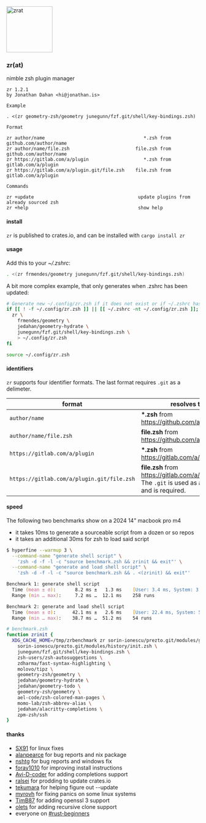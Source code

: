 <img src="zrat.png" alt="zrat" title="zrat" width=120 />

### zr(at)

nimble zsh plugin manager

    zr 1.2.1
    by Jonathan Dahan <hi@jonathan.is>

    Example

    . <(zr geometry-zsh/geometry junegunn/fzf.git/shell/key-bindings.zsh)

    Format

    zr author/name                                    *.zsh from github.com/author/name
    zr author/name/file.zsh                        file.zsh from github.com/author/name
    zr https://gitlab.com/a/plugin                    *.zsh from gitlab.com/a/plugin
    zr https://gitlab.com/a/plugin.git/file.zsh    file.zsh from gitlab.com/a/plugin

    Commands

    zr +update                                      update plugins from already sourced zsh
    zr +help                                        show help

#### install

`zr` is published to crates.io, and can be installed with `cargo install zr`

#### usage

Add this to your *~/.zshrc*:

```zsh
. <(zr frmendes/geometry junegunn/fzf.git/shell/key-bindings.zsh)
```

A bit more complex example, that only generates when .zshrc has been updated:

```zsh
# Generate new ~/.config/zr.zsh if it does not exist or if ~/.zshrc has been changed
if [[ ! -f ~/.config/zr.zsh ]] || [[ ~/.zshrc -nt ~/.config/zr.zsh ]]; then
  zr \
    frmendes/geometry \
    jedahan/geometry-hydrate \
    junegunn/fzf.git/shell/key-bindings.zsh \
    > ~/.config/zr.zsh
fi

source ~/.config/zr.zsh
```

#### identifiers

`zr` supports four identifier formats. The last format requires `.git` as a delimeter.

format                                     | resolves to
-------------------------------------------|-----------
`author/name`                              | __*.zsh__ from https://github.com/author/name
`author/name/file.zsh`                     | __file.zsh__ from https://github.com/author/name
`https://gitlab.com/a/plugin`              | __*.zsh__ from https://gitlab.com/a/plugin
`https://gitlab.com/a/plugin.git/file.zsh` | __file.zsh__ from https://gitlab.com/a/plugin.git. The `.git` is used as a delimeter, and is required.

#### speed

The following two benchmarks show on a 2024 14" macbook pro m4
* it takes 10ms to generate a sourceable script from a dozen or so repos
* it takes an additional 30ms for zsh to load said script

```zsh
$ hyperfine --warmup 3 \
  --command-name "generate shell script" \
    'zsh -d -f -l -c "source benchmark.zsh && zrinit && exit"' \
  --command-name "generate and load shell script" \
    'zsh -d -f -l -c "source benchmark.zsh && . <(zrinit) && exit"'

Benchmark 1: generate shell script
  Time (mean ± σ):       8.2 ms ±   1.3 ms    [User: 3.4 ms, System: 3.7 ms]
  Range (min … max):     7.2 ms …  12.1 ms    258 runs

Benchmark 2: generate and load shell script
  Time (mean ± σ):      42.1 ms ±   2.6 ms    [User: 22.4 ms, System: 58.2 ms]
  Range (min … max):    38.7 ms …  51.2 ms    54 runs
```

```zsh
# benchmark.zsh
function zrinit {
  XDG_CACHE_HOME=/tmp/zrbenchmark zr sorin-ionescu/prezto.git/modules/git/alias.zsh \
    sorin-ionescu/prezto.git/modules/history/init.zsh \
    junegunn/fzf.git/shell/key-bindings.zsh \
    zsh-users/zsh-autosuggestions \
    zdharma/fast-syntax-highlighting \
    molovo/tipz \
    geometry-zsh/geometry \
    jedahan/geometry-hydrate \
    jedahan/geometry-todo \
    geometry-zsh/geometry \
    ael-code/zsh-colored-man-pages \
    momo-lab/zsh-abbrev-alias \
    jedahan/alacritty-completions \
    zpm-zsh/ssh
}
```

#### thanks

- [SX91](https://github.com/SX91) for linux fixes
- [alanpearce](https://github.com/alanpearce) for bug reports and nix package
- [nshtg](https://github.com/nshtg) for bug reports and windows fix
- [foray1010](https://github.com/foray1010) for improving install instructions
- [Avi-D-coder](https://github.com/avi-d-coder) for adding completions support
- [ralsei](https://github.com/ralsei) for prodding to update crates.io
- [tekumara](https://github.com/tekumara) for helping figure out --update
- [myrovh](https://github.com/myrovh) for fixing panics on some linux systems
- [TimB87](https://github.com/TimB87) for adding openssl 3 support
- [olets](https://github.com/olets) for adding recursive clone support
- everyone on [#rust-beginners](irc://irc.mozilla.org/rust-beginners)
